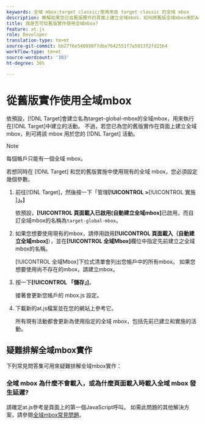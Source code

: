 ```yaml
---
keywords: 全域 mbox;target classic;使用來自 target classic 的全域 mbox
description: 瞭解如果您已在舊版實作的頁面上建立全域mbox，如何將舊版全域mbox用於Adobe Target活動。
title: 我是否可從舊版實作使用全域mbox?
feature: at.js
role: Developer
translation-type: tm+mt
source-git-commit: bb27f6e540998f7dbe7642551f7a5013f2fd25b4
workflow-type: tm+mt
source-wordcount: '303'
ht-degree: 36%

---
```



# 從舊版實作使用全域mbox

依預設，[!DNL Target]會建立名為target-global-mbox的全域mbox，用來執行在[!DNL Target]中建立的活動。 不過，若您已為您的舊版實作在頁面上建立全域 mbox，則可將該 mbox 用於您的 [!DNL Target] 活動。

>[!NOTE]
>
>每個帳戶只能有一個全域 mbox。

若想同時在 [!DNL Target] 和您的舊版實施中使用現有的全域 mbox，您必須設定幾個參數。

1. 前往[!DNL Target]，然後按一下「管理&#x200B;**[!UICONTROL >**[!UICONTROL &#x200B;實施&#x200B;]**」。]**

   依預設，**[!UICONTROL 頁面載入已啟用(自動建立全域mbox]**&#x200B;已啟用，而自訂全域mbox的名稱為`target-global-mbox`。

1. 如果您想要使用現有的mbox，請停用啟用&#x200B;**[!UICONTROL 頁面載入（自動建立全域mbox]**），並在&#x200B;**[!UICONTROL 全域Mbox]**&#x200B;欄位中指定先前建立之全域mbox的名稱。

   [!UICONTROL 全域Mbox]下拉式清單會列出您帳戶中的所有mbox。 如果您想要使用尚不存在的mbox，請建立mbox。

1. 按一下&#x200B;**[!UICONTROL 「儲存」]**。

   接著會更新您帳戶的 mbox.js 設定。

1. 下載新的at.js檔案並在您的網站上參考它。

   所有現有活動都會更新為使用指定的全域 mbox，包括先前已建立和實施的活動。

## 疑難排解全域mbox實作

下列常見問答集可用來疑難排解全域mbox實作：

### 全域 mbox 為什麼不會載入，或為什麼頁面載入時載入全域 mbox 發生延遲?

請確定at.js參考是頁面上的第一個JavaScript呼叫。 如需此問題的其他解決方案，請參閱[全域mbox常見問題](/help/c-implementing-target/c-implementing-target-for-client-side-web/c-target-atjs-faq/global-mbox-frequently-asked-questions.md)。
